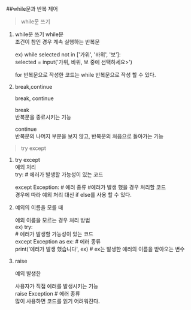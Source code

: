 ##while문과 반복 제어

> while문 쓰기

1. while문 쓰기
	while문  
	조건이 참인 경우 계속 실행하는 반복문  

	ex) while selected not in ['가위', '바위', '보']:  
		selected = input('가위, 바위, 보 중에 선택하세요>')  

	for 반복문으로 작성한 코드는 while 반복문으로 작성 할 수 있다.  


2. break,continue  

	break, continue  
	
	break  
	반복문을 종료시키는 기능  
	
	continue  
	반복문의 나머지 부분을 보지 않고, 반복문의 처음으로 돌아가는 기능  
	
>try except

1. try except  
	예외 처리  
	try:
		# 에러가 발생할 가능성이 있는 코드  
		
		
	except Exception: # 에러 종류
		#에러가 발생 했을 경우 처리할 코드  
	경우에 따라 예외 처리 대신 if else를 사용 할 수 있다.  
	
	
2. 예외의 이름을 모를 때

	예외 이름을 모르는 경우 처리 방법  
	ex) try:  
		# 에러가 발생할 가능성이 있는 코드  
		except Exception as ex: # 에러 종류  
			print('에러가 발생 했습니다', ex) # ex는 발생한 에러의 이름을 받아오는 변수  


3. raise

	예외 발생한  
	
	사용자가 직접 에러를 발생시키는 기능  
	raise Exception # 에러 종류  
	많이 사용하면 코드를 읽기 어려워진다.  
	
